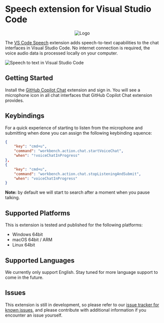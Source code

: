 # Speech extension for Visual Studio Code

<p align="center">
    <img src="https://github.com/microsoft/vscode/assets/900690/38106cff-2a99-4715-934c-cb1711bbf72c" alt="Logo">
</p>

The [VS Code Speech](https://marketplace.visualstudio.com/items?itemName=ms-vscode.vscode-speech) extension adds speech-to-text capabilities to the chat interfaces in Visual Studio Code. No internet connection is required, the voice audio data is processed locally on your computer.

![Speech to text in Visual Studio Code](https://github.com/microsoft/vscode/assets/900690/63279c01-3941-46c5-bf51-284fbc31fbfe)

## Getting Started

Install the [GitHub Copilot Chat](https://marketplace.visualstudio.com/items?itemName=GitHub.copilot-chat) extension and sign in. You will see a microphone icon in all chat interfaces that GitHub Copilot Chat extension provides.

## Keybindings

For a quick experience of starting to listen from the microphone and submitting when done you can assign the following keybinding squence:

```json
{
    "key": "cmd+u",
    "command": "workbench.action.chat.startVoiceChat",
    "when": "!voiceChatInProgress"
},
{
    "key": "cmd+u",
    "command": "workbench.action.chat.stopListeningAndSubmit",
    "when": "voiceChatInProgress"
}
```

**Note:** by default we will start to search after a moment when you pause talking.

## Supported Platforms

This is extension is tested and published for the following platforms:

- Windows 64bit
- macOS 64bit / ARM
- Linux 64bit

## Supported Languages

We currently only support English. Stay tuned for more language support to come in the future.

## Issues

This extension is still in development, so please refer to our [issue tracker for known issues](https://github.com/Microsoft/vscode/issues), and please contribute with additional information if you encounter an issue yourself.
